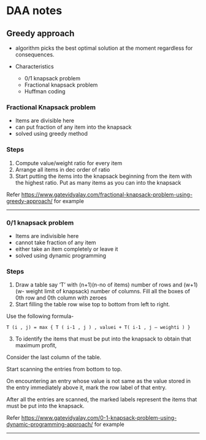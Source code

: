 # DAA notes

## Greedy approach

- algorithm picks the best optimal solution at the moment regardless for consequences.

- Characteristics

    - 0/1 knapsack problem
    - Fractional knapsack problem
    - Huffman coding

### Fractional Knapsack problem

- Items are divisible here
- can put fraction of any item into the knapsack
- solved using greedy method

### Steps

1. Compute value/weight ratio for every item
2. Arrange all items in dec order of ratio
3. Start putting the items into the knapsack beginning from the item with the highest ratio. Put as many items as you can into the knapsack

Refer https://www.gatevidyalay.com/fractional-knapsack-problem-using-greedy-approach/ for example

---

### 0/1 knapsack problem

- Items are indivisible here
- cannot take fraction of any item
- either take an item completely or leave it
- solved using dynamic programming

### Steps

1. Draw a table say ‘T’ with (n+1)(n-no of items) number of rows and (w+1) (w- weight limit of knapsack) number of columns. Fill all the boxes of 0th row and 0th column with zeroes
2. Start filling the table row wise top to bottom from left to right.

Use the following formula-

```
T (i , j) = max { T ( i-1 , j ) , valuei + T( i-1 , j – weighti ) }
```

3. To identify the items that must be put into the knapsack to obtain that maximum profit,

Consider the last column of the table.

Start scanning the entries from bottom to top.

On encountering an entry whose value is not same as the value stored in the entry immediately above it, mark the row label of that entry.

After all the entries are scanned, the marked labels represent the items that must be put into the knapsack.

Refer https://www.gatevidyalay.com/0-1-knapsack-problem-using-dynamic-programming-approach/ for example

---

